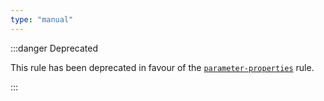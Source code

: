 ```yaml
---
type: "manual"
---
```


:::danger Deprecated

This rule has been deprecated in favour of the [`parameter-properties`](https://typescript-eslint.io/rules/parameter-properties/) rule.

:::

<!--
This doc file has been left on purpose to help direct people to the replacement rule.

Note that there is no actual way to get to this page in the normal navigation,
so end-users will only be able to get to this page from the search bar.
-->
